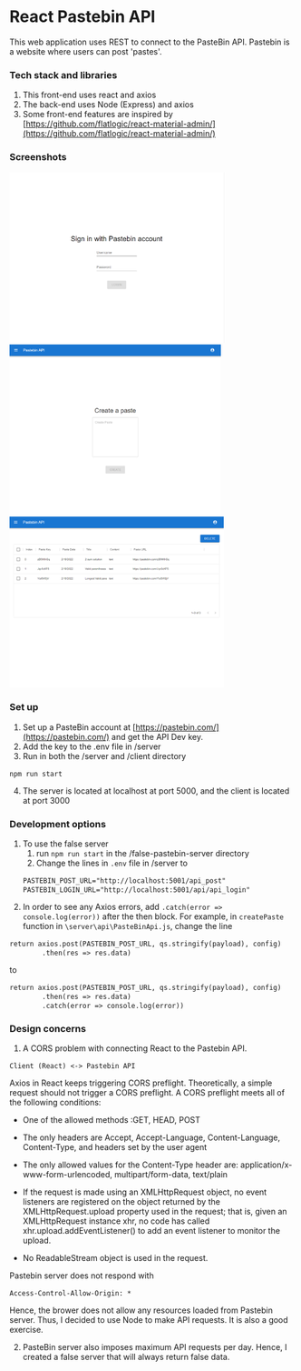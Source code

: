 # React Pastebin API
This web application uses REST to connect to the PasteBin API. Pastebin is a website where users can post 'pastes'.

### Tech stack and libraries
1. This front-end uses react and axios
1. The back-end uses Node (Express) and axios
1. Some front-end features are inspired by [https://github.com/flatlogic/react-material-admin/](https://github.com/flatlogic/react-material-admin/)

### Screenshots
<img src="/img/screenshot1.png"
     alt="Website Screenshot"
     style="height: 300px;" />
<img src="/img/screenshot2.png"
     alt="Website Screenshot"
     style="height: 300px;" />
<img src="/img/screenshot3.png"
     alt="Website Screenshot"
     style="height: 300px;" />

### Set up
1. Set up a PasteBin account at [https://pastebin.com/](https://pastebin.com/) and get the API Dev key. 
2. Add the key to the .env file in /server
3. Run in both the /server and /client directory
```
npm run start
```


4. The server is located at localhost at port 5000, and the client is located at port 3000

### Development options
1. To use the false server
    1. run `npm run start` in the /false-pastebin-server directory
    1. Change the lines in `.env` file in /server to 
    ```
    PASTEBIN_POST_URL="http://localhost:5001/api_post"
    PASTEBIN_LOGIN_URL="http://localhost:5001/api/api_login"
    ```
2. In order to see any Axios errors, add `.catch(error => console.log(error))` after the then block. For example, in `createPaste` function in `\server\api\PasteBinApi.js`, change the line
```
return axios.post(PASTEBIN_POST_URL, qs.stringify(payload), config)
        .then(res => res.data)
```
to
```
return axios.post(PASTEBIN_POST_URL, qs.stringify(payload), config)
        .then(res => res.data)
        .catch(error => console.log(error))
```

### Design concerns
1. A CORS problem with connecting React to the Pastebin API. 
```
Client (React) <-> Pastebin API
```

Axios in React keeps triggering CORS preflight. Theoretically, a simple request should not trigger a CORS preflight. A CORS preflight meets all of the following conditions:

- One of the allowed methods :GET, HEAD, POST
    
- The only headers are Accept, Accept-Language, Content-Language, Content-Type, and headers set by the user agent
    
- The only allowed values for the Content-Type header are: application/x-www-form-urlencoded, multipart/form-data, text/plain
    
- If the request is made using an XMLHttpRequest object, no event listeners are registered on the object returned by the XMLHttpRequest.upload property used in the request; that is, given an XMLHttpRequest instance xhr, no code has called xhr.upload.addEventListener() to add an event listener to monitor the upload.
    
- No ReadableStream object is used in the request.
    
Pastebin server does not respond with 
```
Access-Control-Allow-Origin: *
```
Hence, the brower does not allow any resources loaded from Pastebin server. Thus, I decided to use Node to make API requests. It is also a good exercise.

2. PasteBin server also imposes maximum API requests per day. Hence, I created a false server that will always return false data.
